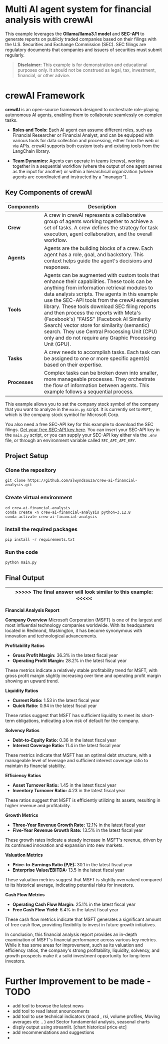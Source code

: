 # Multi AI agent system for financial analysis with crewAI

This example leverages the **Ollama/llama3.1 model** and **SEC-API** to generate reports on publicly traded companies based on their filings with the U.S. Securities and Exchange Commission (SEC). SEC filings are regulatory documents that companies and issuers of securities must submit regularly.

> **Disclaimer:** This example is for demonstration and educational purposes only. It should not be construed as legal, tax, investment, financial, or other advice.

# crewAI Framework

**crewAI** is an open-source framework designed to orchestrate role-playing autonomous AI agents, enabling them to collaborate seamlessly on complex tasks.

- **Roles and Tools:** Each AI agent can assume different roles, such as Financial Researcher or Financial Analyst, and can be equipped with various tools for data collection and processing, either from the web or via APIs. crewAI supports both custom tools and existing tools from the LangChain library.
  
- **Team Dynamics:** Agents can operate in teams (crews), working together in a sequential workflow (where the output of one agent serves as the input for another) or within a hierarchical organization (where agents are coordinated and instructed by a "manager").

## Key Components of crewAI

| Components | Description |
| ---------- | ----------- |
| **Crew**   | A crew in crewAI represents a collaborative group of agents working together to achieve a set of tasks. A crew defines the strategy for task execution, agent collaboration, and the overall workflow. |
| **Agents** | Agents are the building blocks of a crew. Each agent has a role, goal, and backstory. This context helps guide the agent's decisions and responses. |
| **Tools**  | Agents can be augmented with custom tools that enhance their capabilities. These tools can be anything from information retrieval modules to data analysis scripts. The agents in this example use the SEC-API tools from the crewAI examples library. These tools download SEC filing reports and then process the reports with Meta's (Facebook's) "FAISS" (Facebook AI Similarity Search) vector store for similarity (semantic) search. They use Central Processing Unit (CPU) only and do not require any Graphic Processing Unit (GPU). |
| **Tasks**  | A crew needs to accomplish tasks. Each task can be assigned to one or more specific agent(s) based on their expertise. |
| **Processes** | Complex tasks can be broken down into smaller, more manageable processes. They orchestrate the flow of information between agents. This example follows a sequential process. |

This example allows you to set the company stock symbol of the company that you want to analyze in the `main.py` script. It is currently set to `MSFT`, which is the company stock symbol for Microsoft Corp.

You also need a free SEC-API key for this example to download the SEC filings. [Get your free SEC-API key here](https://sec-api.io/login).
You can insert your SEC-API key in the `main.py` script, or you can supply your SEC-API key either via the `.env` file, or through an environment variable called `SEC_API_API_KEY`.

## Project Setup

### Clone the repository
```
git clone https://github.com/alwyndsouza/crew-ai-financial-analysis.git
```

### Create virtual environment
```
cd crew-ai-financial-analysis
conda create -n crew-ai-financial-analysis python=3.12.8
conda activate crew-ai-financial-analysis
```
### install the required packages
```
pip install -r requirements.txt
```
### Run the code
```
python main.py
```

## Final Output

| >>>>> The final answer will look similar to this example: <<<<< |
| --------------------------------------------------------------- |

**Financial Analysis Report**

**Company Overview**
Microsoft Corporation (MSFT) is one of the largest and most influential technology companies worldwide. With its headquarters located in Redmond, Washington, it has become synonymous with innovation and technological advancements.

**Profitability Ratios**

*   **Gross Profit Margin:** 36.3% in the latest fiscal year
*   **Operating Profit Margin:** 28.2% in the latest fiscal year

These metrics indicate a relatively stable profitability trend for MSFT, with gross profit margin slightly increasing over time and operating profit margin showing an upward trend.

**Liquidity Ratios**

*   **Current Ratio:** 1.53 in the latest fiscal year
*   **Quick Ratio:** 0.94 in the latest fiscal year

These ratios suggest that MSFT has sufficient liquidity to meet its short-term obligations, indicating a low risk of default for the company.

**Solvency Ratios**

*   **Debt-to-Equity Ratio:** 0.36 in the latest fiscal year
*   **Interest Coverage Ratio:** 11.4 in the latest fiscal year

These metrics indicate that MSFT has an optimal debt structure, with a manageable level of leverage and sufficient interest coverage ratio to maintain its financial stability.

**Efficiency Ratios**

*   **Asset Turnover Ratio:** 1.45 in the latest fiscal year
*   **Inventory Turnover Ratio:** 4.23 in the latest fiscal year

These ratios suggest that MSFT is efficiently utilizing its assets, resulting in higher revenue and profitability.

**Growth Metrics**

*   **Three-Year Revenue Growth Rate:** 12.1% in the latest fiscal year
*   **Five-Year Revenue Growth Rate:** 13.5% in the latest fiscal year

These growth rates indicate a steady increase in MSFT's revenue, driven by its continued innovation and expansion into new markets.

**Valuation Metrics**

*   **Price-to-Earnings Ratio (P/E):** 30.1 in the latest fiscal year
*   **Enterprise Value/EBITDA:** 13.5 in the latest fiscal year

These valuation metrics suggest that MSFT is slightly overvalued compared to its historical average, indicating potential risks for investors.

**Cash Flow Metrics**

*   **Operating Cash Flow Margin:** 25.1% in the latest fiscal year
*   **Free Cash Flow Yield:** 6.4% in the latest fiscal year

These cash flow metrics indicate that MSFT generates a significant amount of free cash flow, providing flexibility to invest in future growth initiatives.

In conclusion, this financial analysis report provides an in-depth examination of MSFT's financial performance across various key metrics. While it has some areas for improvement, such as its valuation and efficiency ratios, the company's strong profitability, liquidity, solvency, and growth prospects make it a solid investment opportunity for long-term investors.

# Further Improvement to be made - TODO
- add tool to browse the latest news
- add tool to read latest anouncements
- add tool to use technical indicators (macd , rsi, volume profiles, Moving averages etc .. ) and Sector fundamental analysis, seasonal charts
- disply output using streamlit. [chart historical price etc]
- add recommendations and suggestions
- 
